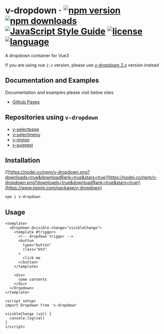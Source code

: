 # v-dropdown &middot; [![npm version](https://img.shields.io/npm/v/v-dropdown.svg)](https://www.npmjs.com/package/v-dropdown) [![npm downloads](https://img.shields.io/npm/dy/v-dropdown.svg)](https://www.npmjs.com/package/v-dropdown) [![JavaScript Style Guide](https://img.shields.io/badge/code_style-standard-brightgreen.svg)](https://standardjs.com) [![license](https://img.shields.io/badge/license-MIT-brightgreen.svg)](https://mit-license.org/) [![language](https://img.shields.io/badge/language-Vue3-brightgreen.svg)](https://www.npmjs.com/package/v-dropdown)

A dropdown container for Vue3

If you are using vue `2.x` version, please use [v-dropdown 2.x](https://github.com/TerryZ/v-dropdown/tree/dev-vue-2) version instead

## Documentation and Examples

Documentation and examples please visit below sites

- [Github Pages](https://terryz.github.io/vue3/dropdown/)

## Repositories using `v-dropdown`

- [v-selectpage](https://github.com/TerryZ/v-selectpage)
- [v-selectmenu](https://github.com/TerryZ/v-selectmenu)
- [v-region](https://github.com/TerryZ/v-region)
- [v-suggest](https://github.com/TerryZ/v-suggest)

## Installation

[![https://nodei.co/npm/v-dropdown.png?downloads=true&downloadRank=true&stars=true](https://nodei.co/npm/v-dropdown.png?downloads=true&downloadRank=true&stars=true)](https://www.npmjs.com/package/v-dropdown)

```sh
npm i v-dropdown
```

## Usage

```vue
<template>
  <Dropdown @visible-change="visibleChange">
    <template #trigger>
      <!-- dropdown trigger -->
      <button
        type="button"
        class="btn"
      >
        click me
      </button>
    </template>

    <div>
      some contents
    </div>
  </Dropdown>
</template>

<script setup>
import Dropdown from 'v-dropdown'

visibleChange (val) {
  console.log(val)
}
</script>
```
